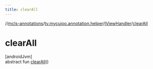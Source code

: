 ```yaml
---
title: clearAll
---
```

//[mcls-annotations](../../../index.html)/[tv.mycujoo.annotation.helper](../index.html)/[IViewHandler](index.html)/[clearAll](clear-all.html)



# clearAll



[androidJvm]\
abstract fun [clearAll](clear-all.html)()




